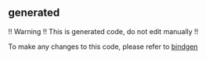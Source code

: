## generated

!! Warning !! This is generated code, do not edit manually !!

To make any changes to this code, please refer to [bindgen](../devtools/bindgen/README.md)